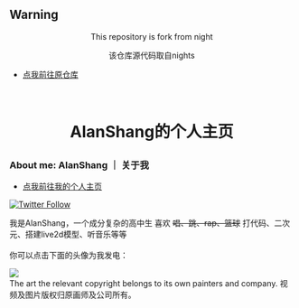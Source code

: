 ﻿## Warning
<div align="center"><p>This repository is fork from night</p>
<p>该仓库源代码取自nights</p></div>
<ul class="actions">
  <li><a href="https://www.azpay.cn/" class="button">点我前往原仓库</a></li>
</ul>
<br />

# <div align="center"><p>AlanShang的个人主页</p>
### About me: AlanShang ｜ 关于我
<ul class="actions">
  <li><a href="https://alan-shangmike.github.io/MyHomePage.github.io/" class="button">点我前往我的个人主页</li>
</ul>

[![Twitter Follow](https://img.shields.io/twitter/follow/AlanShang)](https://twitter.com/AlanShang4427)

我是AlanShang，一个成分复杂的高中生
喜欢 <del>唱、跳、rap、篮球</del> 打代码、二次元、搭建live2d模型、听音乐等等
<br />
<br />
你可以点击下面的头像为我发电：

<a href="https://afdian.net/a/AlanShang">
  <img src="https://contrib.rocks/image?repo=Alan-ShangMike/Sping_Aris_github.io" />
</a>
<br />
The art the relevant copyright belongs to its own painters and company.
视频及图片版权归原画师及公司所有。
